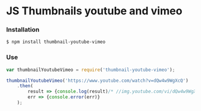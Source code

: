 # JS Thumbnails youtube and vimeo

### Installation

```sh
$ npm install thumbnail-youtube-vimeo
```

### Use

```js
var thumbnailYoutubeVimeo = require('thumbnail-youtube-vimeo');

thumbnailYoutubeVimeo('https://www.youtube.com/watch?v=dQw4w9WgXcQ')
    .then(
        result => {console.log(result)/* //img.youtube.com/vi/dQw4w9WgXcQ/0.jpg */},
        err => {console.error(err)}
    );
```